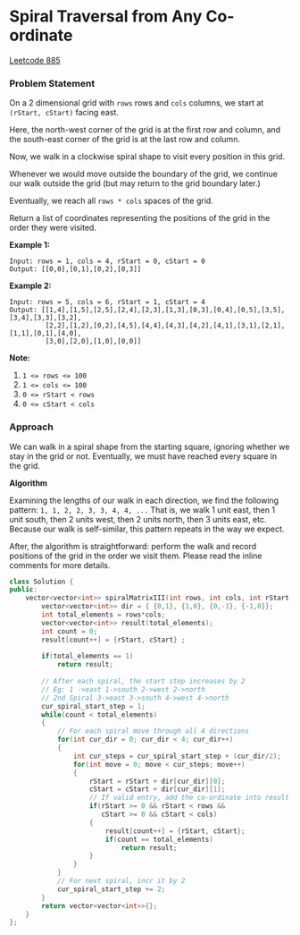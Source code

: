 # Spiral Traversal from Any Co-ordinate

[Leetcode 885](https://leetcode.com/problems/spiral-matrix-iii/)

### Problem Statement

On a 2 dimensional grid with `rows` rows and `cols` columns, we start at `(rStart, cStart)` facing east.

Here, the north-west corner of the grid is at the first row and column, and the south-east corner of the grid is at the last row and column.

Now, we walk in a clockwise spiral shape to visit every position in this grid. 

Whenever we would move outside the boundary of the grid, we continue our walk outside the grid \(but may return to the grid boundary later.\) 

Eventually, we reach all `rows * cols` spaces of the grid.

Return a list of coordinates representing the positions of the grid in the order they were visited.

**Example 1:**

```text
Input: rows = 1, cols = 4, rStart = 0, cStart = 0
Output: [[0,0],[0,1],[0,2],[0,3]]
```

**Example 2:**

```text
Input: rows = 5, cols = 6, rStart = 1, cStart = 4
Output: [[1,4],[1,5],[2,5],[2,4],[2,3],[1,3],[0,3],[0,4],[0,5],[3,5],[3,4],[3,3],[3,2],
         [2,2],[1,2],[0,2],[4,5],[4,4],[4,3],[4,2],[4,1],[3,1],[2,1],[1,1],[0,1],[4,0],
         [3,0],[2,0],[1,0],[0,0]]
```

**Note:**

1. `1 <= rows <= 100`
2. `1 <= cols <= 100`
3. `0 <= rStart < rows`
4. `0 <= cStart < cols`

### Approach

We can walk in a spiral shape from the starting square, ignoring whether we stay in the grid or not. Eventually, we must have reached every square in the grid.

**Algorithm**

Examining the lengths of our walk in each direction, we find the following pattern: `1, 1, 2, 2, 3, 3, 4, 4, ...` That is, we walk 1 unit east, then 1 unit south, then 2 units west, then 2 units north, then 3 units east, etc. Because our walk is self-similar, this pattern repeats in the way we expect.

After, the algorithm is straightforward: perform the walk and record positions of the grid in the order we visit them. Please read the inline comments for more details.

```cpp
class Solution {
public:
    vector<vector<int>> spiralMatrixIII(int rows, int cols, int rStart, int cStart) {
        vector<vector<int>> dir = { {0,1}, {1,0}, {0,-1}, {-1,0}};
        int total_elements = rows*cols;
        vector<vector<int>> result(total_elements);
        int count = 0;
        result[count++] = {rStart, cStart} ;
        
        if(total_elements == 1)
            return result;
        
        // After each spiral, the start step increases by 2
        // Eg: 1 ->east 1->south 2->west 2->north
        // 2nd Spiral 3->east 3->south 4->west 4->north
        cur_spiral_start_step = 1;
        while(count < total_elements)
        {
            // For each spiral move through all 4 directions
            for(int cur_dir = 0; cur_dir < 4; cur_dir++)
            {
                int cur_steps = cur_spiral_start_step + (cur_dir/2);
                for(int move = 0; move < cur_steps; move++)
                {
                    rStart = rStart + dir[cur_dir][0];
                    cStart = cStart + dir[cur_dir][1];
                    // If valid entry, add the co-ordinate into result
                    if(rStart >= 0 && rStart < rows &&
                       cStart >= 0 && cStart < cols)
                    {
                        result[count++] = {rStart, cStart};
                        if(count == total_elements)
                            return result;
                    }
                }
            }
            // For next spiral, incr it by 2
            cur_spiral_start_step += 2;            
        }
        return vector<vector<int>>{};
    }
};
```

